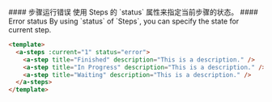 <cn>
#### 步骤运行错误
使用 Steps 的 `status` 属性来指定当前步骤的状态。
</cn>

<us>
#### Error status
By using `status` of `Steps`, you can specify the state for current step.
</us>

```html
<template>
  <a-steps :current="1" status="error">
    <a-step title="Finished" description="This is a description." />
    <a-step title="In Progress" description="This is a description." />
    <a-step title="Waiting" description="This is a description." />
  </a-steps>
</template>
```
